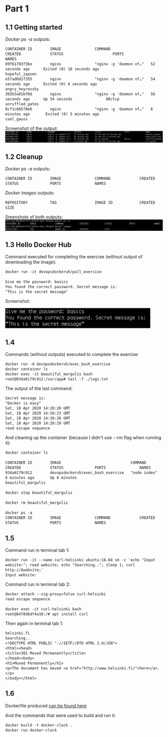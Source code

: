 # Part 1

## 1.1 Getting started

*Docker ps -a* outputs:

```
CONTAINER ID        IMAGE               COMMAND                  CREATED             STATUS                      PORTS               NAMES
89f61703f3be        nginx               "nginx -g 'daemon of…"   52 seconds ago      Exited (0) 18 seconds ago                       hopeful_jepsen
e57ad8d1f355        nginx               "nginx -g 'daemon of…"   54 seconds ago      Exited (0) 6 seconds ago                        angry_heyrovsky
302b3a81bf8d        nginx               "nginx -g 'daemon of…"   56 seconds ago      Up 54 seconds               80/tcp              unruffled_gates
8cf1c86578e6        nginx               "nginx -g 'daemon of…"   6 minutes ago       Exited (0) 5 minutes ago                        cool_gauss
```

Screenshot of the output: ![Screenshot of output, for rows which shows that there were three containers, two of which are stopped.](images/1_1.png)
## 1.2 Cleanup

*Docker ps -a* outputs: 

```
CONTAINER ID        IMAGE               COMMAND             CREATED             STATUS              PORTS               NAMES

```


*Docker images* outputs:

```
REPOSITORY          TAG                 IMAGE ID            CREATED             SIZE
```

Sreenshots of both outputs: ![Screenshot of outputs, showing they're empty](images/1_2.png)

## 1.3 Hello Docker Hub

Command executed for completing the exercise (without output of downloading the image):
```
docker run -it devopsdockeruh/pull_exercise

Give me the password: basics
You found the correct password. Secret message is:
"This is the secret message"
```



Screenshot: 

![Screenshot with same contents as text above](images/1_3.png)

## 1.4 

Commands (without outputs) executed to complete the exercise:
```
docker run -d devopsdockeruh/exec_bash_exercise
docker container ls
docker exec -it beautiful_margulis bash
root@934a6179c912:/usr/app# tail -f ./logs.txt

```

The output of the last command:
```
Secret message is:
"Docker is easy"
Sat, 18 Apr 2020 14:26:20 GMT
Sat, 18 Apr 2020 14:26:23 GMT
Sat, 18 Apr 2020 14:26:26 GMT
Sat, 18 Apr 2020 14:26:29 GMT
read escape sequence
```

And cleaning up the container (because I didn't use --rm flag when running it):
```
docker container ls

CONTAINER ID        IMAGE                               COMMAND             CREATED             STATUS              PORTS               NAMES
934a6179c912        devopsdockeruh/exec_bash_exercise   "node index"        6 minutes ago       Up 6 minutes                            beautiful_margulis

docker stop beautiful_margulis

docker rm beautiful_margulis

docker ps -a
CONTAINER ID        IMAGE               COMMAND             CREATED             STATUS              PORTS               NAMES
```

## 1.5 

Command run in terminal tab 1:
```
docker run -it --name curl-helsinki ubuntu:16.04 sh -c 'echo "Input website:"; read website; echo "Searching.."; sleep 1; curl http://$website;'
Input website:
```

Command run in terminal tab 2:
```
docker attach --sig-proxy=false curl-helsinki
read escape sequence

docker exec -it curl-helsinki bash
root@8478dbdf4a10:/# apt install curl
```

Then again in terminal tab 1:
```
helsinki.fi
Searching..
<!DOCTYPE HTML PUBLIC "-//IETF//DTD HTML 2.0//EN">
<html><head>
<title>301 Moved Permanently</title>
</head><body>
<h1>Moved Permanently</h1>
<p>The document has moved <a href="http://www.helsinki.fi/">here</a>.</p>
</body></html>
```

## 1.6 

Dockerfile produced [can be found here](dockerfiles/Dockerfile1_6)

And the commands that were used to build and run it:
``` 
docker build -t docker-clock .
docker run docker-clock
```
